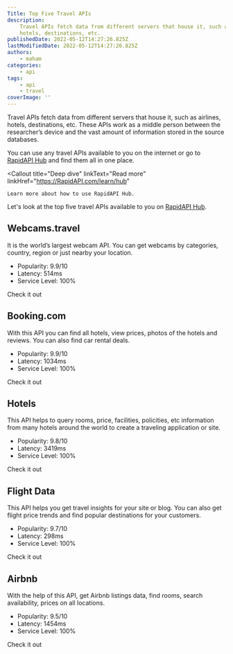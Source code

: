 ```yaml
---
Title: Top Five Travel APIs
description:
    Travel APIs fetch data from different servers that house it, such as airlines,
    hotels, destinations, etc.
publishedDate: 2022-05-12T14:27:26.825Z
lastModifiedDate: 2022-05-12T14:27:26.825Z
authors:
    - maham
categories:
    - api
tags:
    - api
    - travel
coverImage: ''
---
```


<Lead>

Travel APIs fetch data from different servers that house it, such as airlines, hotels, destinations, etc. These APIs work as a middle person between the researcher’s device and the vast amount of information stored in the source databases.

</Lead>

You can use any travel APIs available to you on the internet or go to [RapidAPI Hub](https://RapidAPI.com/hub?utm_source=RapidAPI.com/guides&utm_medium=DevRel&utm_campaign=DevRel) and find them all in one place.

<Callout
	title="Deep dive"
	linkText="Read more"
	linkHref="https://RapidAPI.com/learn/hub"
>
	Learn more about how to use RapidAPI Hub.
</Callout>

Let's look at the top five travel APIs available to you on [RapidAPI Hub](https://RapidAPI.com/hub?utm_source=RapidAPI.com/guides&utm_medium=DevRel&utm_campaign=DevRel).

## Webcams.travel

It is the world’s largest webcam API. You can get webcams by categories, country, region or just nearby your location.

-   Popularity: 9.9/10
-   Latency: 514ms
-   Service Level: 100%

<Link
	href="https://RapidAPI.com/webcams.travel/api/webcams-travel/?utm_source=RapidAPI.com%2Fguides&utm_medium=DevRel&utm_campaign=DevRel"
	variant="solid"
	isExternal
>
	Check it out
</Link>

## Booking.com

With this API you can find all hotels, view prices, photos of the hotels and reviews. You can also find car rental deals.

-   Popularity: 9.9/10
-   Latency: 1034ms
-   Service Level: 100%

<Link
	href="https://RapidAPI.com/tipsters/api/booking-com/?utm_source=RapidAPI.com%2Fguides&utm_medium=DevRel&utm_campaign=DevRel"
	variant="solid"
	isExternal
>
	Check it out
</Link>

## Hotels

This API helps to query rooms, price, facilities, policities, etc information from many hotels around the world to create a traveling application or site.

-   Popularity: 9.8/10
-   Latency: 3419ms
-   Service Level: 100%

<Link
	href="https://RapidAPI.com/apidojo/api/hotels4/?utm_source=RapidAPI.com%2Fguides&utm_medium=DevRel&utm_campaign=DevRel"
	variant="solid"
	isExternal
>
	Check it out
</Link>

## Flight Data

This API helps you get travel insights for your site or blog. You can also get flight price trends and find popular destinations for your customers.

-   Popularity: 9.7/10
-   Latency: 298ms
-   Service Level: 100%

<Link
	href="https://RapidAPI.com/Travelpayouts/api/flight-data/?utm_source=RapidAPI.com%2Fguides&utm_medium=DevRel&utm_campaign=DevRel"
	variant="solid"
	isExternal
>
	Check it out
</Link>

## Airbnb

With the help of this API, get Airbnb listings data, find rooms, search availability, prices on all locations.

-   Popularity: 9.5/10
-   Latency: 1454ms
-   Service Level: 100%

<Link
	href="https://RapidAPI.com/3b-data-3b-data-default/api/airbnb13/?utm_source=RapidAPI.com%2Fguides&utm_medium=DevRel&utm_campaign=DevRel"
	variant="solid"
	isExternal
>
	Check it out
</Link>
